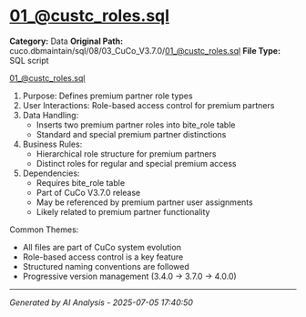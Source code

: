 # 01_@custc_roles.sql

**Category:** Data
**Original Path:** cuco.dbmaintain/sql/08/03_CuCo_V3.7.0/01_@custc_roles.sql
**File Type:** SQL script

01_@custc_roles.sql
1. Purpose: Defines premium partner role types
2. User Interactions: Role-based access control for premium partners
3. Data Handling:
   - Inserts two premium partner roles into bite_role table
   - Standard and special premium partner distinctions
4. Business Rules:
   - Hierarchical role structure for premium partners
   - Distinct roles for regular and special premium access
5. Dependencies:
   - Requires bite_role table
   - Part of CuCo V3.7.0 release
   - May be referenced by premium partner user assignments
   - Likely related to premium partner functionality

Common Themes:
- All files are part of CuCo system evolution
- Role-based access control is a key feature
- Structured naming conventions are followed
- Progressive version management (3.4.0 → 3.7.0 → 4.0.0)

---
*Generated by AI Analysis - 2025-07-05 17:40:50*
